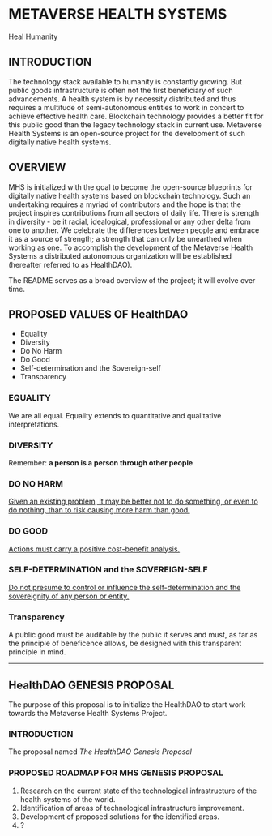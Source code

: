 # METAVERSE HEALTH SYSTEMS
Heal Humanity

## INTRODUCTION
The technology stack available to humanity is constantly growing. But public goods infrastructure is often not the first beneficiary of such advancements. A health system is by necessity distributed and thus requires a multitude of semi-autonomous entities to work in concert to achieve effective health care. Blockchain technology provides a better fit for this public good than the legacy technology stack in current use. Metaverse Health Systems is an open-source project for the development of such digitally native health systems. 

## OVERVIEW
MHS is initialized with the goal to become the open-source blueprints for digitally native health systems based on blockchain technology. Such an undertaking requires a myriad of contributors and the hope is that the project inspires contributions from all sectors of daily life. There is strength in diversity - be it racial, idealogical, professional or any other delta from one to another. We celebrate the differences between people and embrace it as a source of strength; a strength that can only be unearthed when working as one. To accomplish the development of the Metaverse Health Systems a distributed autonomous organization will be established (hereafter referred to as HealthDAO).

The README serves as a broad overview of the project; it will evolve over time.

## PROPOSED VALUES OF HealthDAO
- Equality
- Diversity
- Do No Harm
- Do Good
- Self-determination and the Sovereign-self
- Transparency

### EQUALITY
We are all equal. Equality extends to quantitative and qualitative interpretations. 

### DIVERSITY
Remember: **a person is a person through other people**

### DO NO HARM
[Given an existing problem, it may be better not to do something, or even to do nothing, than to risk causing more harm than good.](https://en.wikipedia.org/wiki/Primum_non_nocere) 

### DO GOOD
[Actions must carry a positive cost-benefit analysis.](https://en.wikipedia.org/wiki/Beneficence_(ethics))

### SELF-DETERMINATION and the SOVEREIGN-SELF
[Do not presume to control or influence the self-determination and the sovereignity of any person or entity.](https://en.wikipedia.org/wiki/Self-determination)

### Transparency
A public good must be auditable by the public it serves and must, as far as the principle of beneficence allows, be designed with this transparent principle in mind.
*****


## HealthDAO GENESIS PROPOSAL
The purpose of this proposal is to initialize the HealthDAO to start work towards the Metaverse Health Systems Project. 

### INTRODUCTION
The proposal named *The HealthDAO Genesis Proposal*

### PROPOSED ROADMAP FOR MHS GENESIS PROPOSAL 
1. Research on the current state of the technological infrastructure of the health systems of the world.
2. Identification of areas of technological infrastructure improvement.
3. Development of proposed solutions for the identified areas.
4. ?